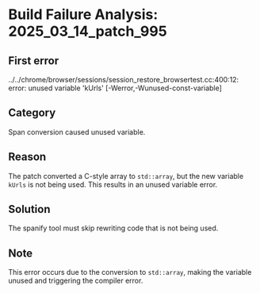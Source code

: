 # Build Failure Analysis: 2025_03_14_patch_995

## First error

../../chrome/browser/sessions/session_restore_browsertest.cc:400:12: error: unused variable 'kUrls' [-Werror,-Wunused-const-variable]

## Category
Span conversion caused unused variable.

## Reason
The patch converted a C-style array to `std::array`, but the new variable `kUrls` is not being used. This results in an unused variable error.

## Solution
The spanify tool must skip rewriting code that is not being used.

## Note
This error occurs due to the conversion to `std::array`, making the variable unused and triggering the compiler error.